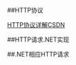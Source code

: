 



##HTTP协议

[HTTP协议详解CSDN](http://blog.csdn.net/gueter/article/details/1524447)


##HTTP请求.NET实现



##.NET相应HTTP请求
